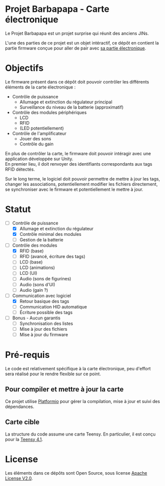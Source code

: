 # Projet Barbapapa - Carte électronique

Le Projet Barbapapa est un projet surprise qui réunit des anciens JINs.

L'une des parties de ce projet est un objet intéractif, ce dépôt en contient
la partie firmware conçue pour aller de pair avec
[sa partie électronique](https://github.com/Teo-CD/Projet_Barbapapa_PCB).

# Objectifs

Le firmware présent dans ce dépôt doit pouvoir contrôler les différents éléments
de la carte électronique :
 - Contrôle de puissance
   - Allumage et extinction du régulateur principal
   - Surveillance du niveau de la batterie (approximatif)
 - Contrôle des modules périphériques
   - LCD
   - RFID
   - (LED potentiellement)
 - Contrôle de l'amplificateur
   - Jouer des sons
   - Contrôle du gain

En plus de contrôler la carte, le firmware doit pouvoir intéragir avec une
application développée sur Unity.  
En premier lieu, il doit renvoyer des identifiants correspondants aux tags RFID
détectés.

Sur le long terme, le logiciel doit pouvoir permettre de mettre à jour les tags,
changer les associations, potentiellement modifier les fichiers directement,
se synchroniser avec le firmware et potentiellement le mettre à jour.

# Statut

 - [ ] Contrôle de puissance
   - [x] Allumage et extinction du régulateur
   - [x] Contrôle minimal des modules
   - [ ] Gestion de la batterie
 - [ ] Contrôle des modules
   - [x] RFID (base)
   - [ ] RFID (avancé, écriture des tags)
   - [ ] LCD (base)
   - [ ] LCD (animations)
   - [ ] LCD (UI)
   - [ ] Audio (sons de figurines)
   - [ ] Audio (sons d'UI)
   - [ ] Audio (gain ?)
 - [ ] Communication avec logiciel
   - [x] Retour basique des tags
   - [ ] Communication HID automatique
   - [ ] Écriture possible des tags
 - [ ] Bonus - Aucun garantis
   - [ ] Synchronisation des listes
   - [ ] Mise à jour des fichiers
   - [ ] Mise à jour du firmware

# Pré-requis

Le code est relativement spécifique à la carte électronique, peu d'effort sera
réalisé pour le rendre flexible sur ce point.

## Pour compiler et mettre à jour la carte

Ce projet utilise [Platformio](https://platformio.org/) pour gérer la compilation,
mise à jour et suivi des dépendances.

## Carte cible

La structure du code assume une carte Teensy. En particulier, il est conçu pour la
[Teensy 4.1](https://www.pjrc.com/store/teensy41.html).

# License

Les éléments dans ce dépôts sont Open Source, sous license
[Apache License V2.0](https://apache.org/licenses/LICENSE-2.0).
